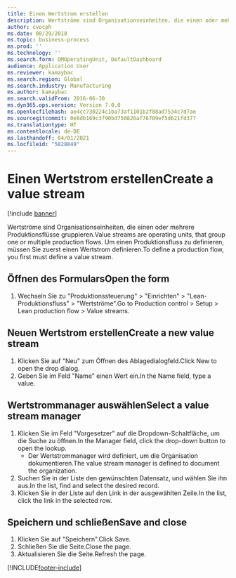 ```yaml
---
title: Einen Wertstrom erstellen
description: Wertströme sind Organisationseinheiten, die einen oder mehrere Produktionsflüsse gruppieren.
author: cvocph
ms.date: 08/29/2018
ms.topic: business-process
ms.prod: ''
ms.technology: ''
ms.search.form: OMOperatingUnit, DefaultDashboard
audience: Application User
ms.reviewer: kamaybac
ms.search.region: Global
ms.search.industry: Manufacturing
ms.author: kamaybac
ms.search.validFrom: 2016-06-30
ms.dyn365.ops.version: Version 7.0.0
ms.openlocfilehash: ae4cc730224c1ba73af1101b2f88ad7534c7d7ae
ms.sourcegitcommit: 0e8db169c3f90bd750826af76709ef5d621fd377
ms.translationtype: HT
ms.contentlocale: de-DE
ms.lasthandoff: 04/01/2021
ms.locfileid: "5828849"
---
```

# <a name="create-a-value-stream"></a><span data-ttu-id="a95bf-103">Einen Wertstrom erstellen</span><span class="sxs-lookup"><span data-stu-id="a95bf-103">Create a value stream</span></span>

[!include [banner](../../includes/banner.md)]

<span data-ttu-id="a95bf-104">Wertströme sind Organisationseinheiten, die einen oder mehrere Produktionsflüsse gruppieren.</span><span class="sxs-lookup"><span data-stu-id="a95bf-104">Value streams are operating units, that group one or multiple production flows.</span></span> <span data-ttu-id="a95bf-105">Um einen Produktionsfluss zu definieren, müssen Sie zuerst einen Wertstrom definieren.</span><span class="sxs-lookup"><span data-stu-id="a95bf-105">To define a production flow, you first must define a value stream.</span></span>


## <a name="open-the-form"></a><span data-ttu-id="a95bf-106">Öffnen des Formulars</span><span class="sxs-lookup"><span data-stu-id="a95bf-106">Open the form</span></span>
1. <span data-ttu-id="a95bf-107">Wechseln Sie zu "Produktionssteuerung" > "Einrichten" > "Lean-Produktionsfluss" > "Wertströme".</span><span class="sxs-lookup"><span data-stu-id="a95bf-107">Go to Production control > Setup > Lean production flow > Value streams.</span></span>

## <a name="create-a-new-value-stream"></a><span data-ttu-id="a95bf-108">Neuen Wertstrom erstellen</span><span class="sxs-lookup"><span data-stu-id="a95bf-108">Create a new value stream</span></span>
1. <span data-ttu-id="a95bf-109">Klicken Sie auf "Neu" zum Öffnen des Ablagedialogfeld.</span><span class="sxs-lookup"><span data-stu-id="a95bf-109">Click New to open the drop dialog.</span></span>
2. <span data-ttu-id="a95bf-110">Geben Sie im Feld "Name" einen Wert ein.</span><span class="sxs-lookup"><span data-stu-id="a95bf-110">In the Name field, type a value.</span></span>

## <a name="select-a-value-stream-manager"></a><span data-ttu-id="a95bf-111">Wertstrommanager auswählen</span><span class="sxs-lookup"><span data-stu-id="a95bf-111">Select a value stream manager</span></span>
1. <span data-ttu-id="a95bf-112">Klicken Sie im Feld "Vorgesetzer" auf die Dropdown-Schaltfläche, um die Suche zu öffnen.</span><span class="sxs-lookup"><span data-stu-id="a95bf-112">In the Manager field, click the drop-down button to open the lookup.</span></span>
    * <span data-ttu-id="a95bf-113">Der Wertstrommanager wird definiert, um die Organisation dokumentieren.</span><span class="sxs-lookup"><span data-stu-id="a95bf-113">The value stream manager is defined to document the organization.</span></span>  
2. <span data-ttu-id="a95bf-114">Suchen Sie in der Liste den gewünschten Datensatz, und wählen Sie ihn aus.</span><span class="sxs-lookup"><span data-stu-id="a95bf-114">In the list, find and select the desired record.</span></span>
3. <span data-ttu-id="a95bf-115">Klicken Sie in der Liste auf den Link in der ausgewählten Zeile.</span><span class="sxs-lookup"><span data-stu-id="a95bf-115">In the list, click the link in the selected row.</span></span>

## <a name="save-and-close"></a><span data-ttu-id="a95bf-116">Speichern und schließen</span><span class="sxs-lookup"><span data-stu-id="a95bf-116">Save and close</span></span>
1. <span data-ttu-id="a95bf-117">Klicken Sie auf "Speichern".</span><span class="sxs-lookup"><span data-stu-id="a95bf-117">Click Save.</span></span>
2. <span data-ttu-id="a95bf-118">Schließen Sie die Seite.</span><span class="sxs-lookup"><span data-stu-id="a95bf-118">Close the page.</span></span>
3. <span data-ttu-id="a95bf-119">Aktualisieren Sie die Seite.</span><span class="sxs-lookup"><span data-stu-id="a95bf-119">Refresh the page.</span></span>



[!INCLUDE[footer-include](../../../includes/footer-banner.md)]